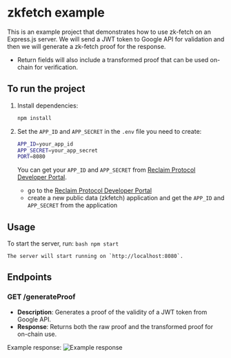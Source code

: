 # zkfetch example

This is an example project that demonstrates how to use zk-fetch on an Express.js server. We will send a JWT token to Google API for validation and then we will generate a zk-fetch proof for the response.

- Return fields will also include a transformed proof that can be used on-chain for verification.

## To run the project

1. Install dependencies:
    ```bash
    npm install
    ```

2. Set the `APP_ID` and `APP_SECRET` in the `.env` file you need to create: 

    ```bash
    APP_ID=your_app_id
    APP_SECRET=your_app_secret
    PORT=8080
    ```

    You can get your `APP_ID` and `APP_SECRET` from [Reclaim Protocol Developer Portal](https://dev.reclaimprotocol.org).
    - go to the [Reclaim Protocol Developer Portal](https://dev.reclaimprotocol.org)
    - create a new public data (zkfetch) application and get the `APP_ID` and `APP_SECRET` from the application

## Usage

To start the server, run:
    ```bash
    npm start
    ```

    The server will start running on `http://localhost:8080`.

## Endpoints


### GET /generateProof

- **Description**: Generates a proof of the validity of a JWT token from Google API.
- **Response**: Returns both the raw proof and the transformed proof for on-chain use.

Example response:
![Example response](https://i.imgur.com/olZHLHB.png)

